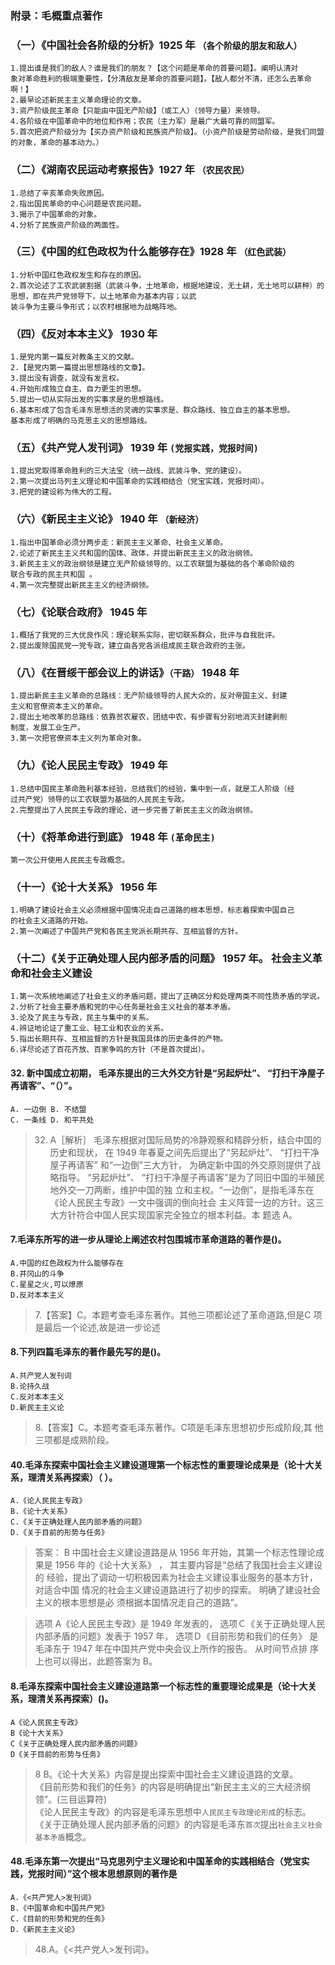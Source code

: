 ### 附录：毛概重点著作
### （一）《中国社会各阶级的分析》1925 年 `（各个阶级的朋友和敌人）`
    1.提出谁是我们的敌人？谁是我们的朋友？【这个问题是革命的首要问题】。阐明认清对
    象对革命胜利的极端重要性，【分清敌友是革命的首要问题】。【敌人都分不清，还怎么去革命啊！】
    2.最早论述新民主主义革命理论的文章。
    3.资产阶级民主革命【只能由中国无产阶级】（或工人）（领导力量）来领导。
    4.各阶级在中国革命中的地位和作用；农民（主力军）是最广大最可靠的同盟军。
    5.首次把资产阶级分为【买办资产阶级和民族资产阶级】。（小资产阶级是劳动阶级，是我们同盟的对象，革命的基本动力。）

### （二）《湖南农民运动考察报告》1927 年 `（农民农民）`
    1.总结了辛亥革命失败原因。
    2.指出国民革命的中心问题是农民问题。
    3.揭示了中国革命的对象。
    4.分析了民族资产阶级的两面性。

### （三）《中国的红色政权为什么能够存在》1928 年 `（红色武装）`
    1.分析中国红色政权发生和存在的原因。
    2.首次论述了工农武装割据（武装斗争，土地革命，根据地建设，无土耕，无土地可以耕种）的思想，即在共产党领导下，以土地革命为基本内容；以武
    装斗争为主要斗争形式；以农村根据地为战略阵地。

### （四）《反对本本主义》 1930 年
    1.是党内第一篇反对教条主义的文献。
    2.【是党内第一篇提出思想路线的文章】。
    3.提出没有调查，就没有发言权。
    4.开始形成独立自主、自力更生的思想。
    5.提出一切从实际出发的实事求是的思想路线。
    6.基本形成了包含毛泽东思想活的灵魂的实事求是、群众路线、独立自主的基本思想。
    基本形成了明确的马克思主义的思想路线。

### （五）《共产党人发刊词》 1939 年 `(党报实践，党报时间)`
    1.提出党取得革命胜利的三大法宝（统一战线、武装斗争、党的建设）。
    2.第一次提出马列主义理论和中国革命的实践相结合（党宝实践，党报时间）。
    3.把党的建设称为伟大的工程。

### （六）《新民主主义论》 1940 年 `（新经济）`
    1.指出中国革命必须分两步走：新民主主义革命、社会主义革命。
    2.论述了新民主主义共和国的国体、政体，并提出新民主主义的政治纲领。
    3.新民主主义的政治纲领是建立无产阶级领导的、以工农联盟为基础的各个革命阶级的
    联合专政的民主共和国 。
    4.第一次完整提出新民主主义的经济纲领。

### （七）《论联合政府》 1945 年
    1.概括了我党的三大优良作风：理论联系实际，密切联系群众，批评与自我批评。
    2.提出废除国民党一党专政，建立由各党各派组成民主联合政府的主张。

### （八）《在晋绥干部会议上的讲话》`（干路）` 1948 年
    1.提出新民主主义革命的总路线：无产阶级领导的人民大众的，反对帝国主义、封建
    主义和官僚资本主义的革命。
    2.提出土地改革的总路线：依靠贫农雇农，团结中农，有步骤有分别地消灭封建剥削
    制度，发展工业生产。
    3.第一次把官僚资本主义列为革命对象。

### （九）《论人民民主专政》 1949 年
    1.总结中国民主革命胜利基本经验，总结我们的经验，集中到一点，就是工人阶级（经
    过共产党）领导的以工农联盟为基础的人民民主专政。
    2.完整提出了人民民主专政的理论，进一步完善了新民主主义的政治纲领。

### （十）《将革命进行到底》 1948 年 `(革命民主)`
    第一次公开使用人民民主专政概念。

### （十一）《论十大关系》 1956 年
    1.明确了建设社会主义必须根据中国情况走自己道路的根本思想，标志着探索中国自己
    的社会主义道路的开始。
    2.第一次阐述了中国共产党和各民主党派长期共存、互相监督的方针。

### （十二）《关于正确处理人民内部矛盾的问题》 1957 年。 社会主义革命和社会主义建设
    1.第一次系统地阐述了社会主义的矛盾问题，提出了正确区分和处理两类不同性质矛盾的学说。
    2.分析了社会主要矛盾和党的中心任务是社会主义社会的基本矛盾。
    3.论及了民主与专政，民主与集中的关系。
    4.辨证地论证了重工业、轻工业和农业的关系。
    5.指出长期共存、互相监督的方针是我国具体的历史条件的产物。
    6.详尽论述了百花齐放、百家争鸣的方针（不是首次提出）。

#### 32. 新中国成立初期， 毛泽东提出的三大外交方针是“另起炉灶”、 “打扫干净屋子再请客”、“（）”。
    A. 一边倒 B. 不结盟
    C. 一条线 D. 和平共处
>   32. A［解析］ 毛泽东根据对国际局势的冷静观察和精辟分析，结合中国的
    历史和现状， 在 1949 年春夏之间先后提出了“另起炉灶”、 “打扫干净屋子再请客”
    和“一边倒”三大方针， 为确定新中国的外交原则提供了战略指导。 “另起炉灶”、
    “打扫干净屋子再请客”是为了同旧中国的半殖民地外交一刀两断，维护中国的独
    立和主权。“一边倒”，是指毛泽东在《论人民民主专政》一文中强调的倒向社会
    主义阵营一边的方针。这三大方针符合中国人民实现国家完全独立的根本利益。本
    题选 A。


#### 7.毛泽东所写的进一步从理论上阐述农村包围城市革命道路的著作是()。
    A.中国的红色政权为什么能够存在
    B.井冈山的斗争
    C.星星之火,可以燎原
    D.反对本本主义
>   7.【答案】C。本题考查毛泽东著作。其他三项都论述了革命道路,但是C
    项是最后一个论述,故是进一步论述    

#### 8.下列四篇毛泽东的著作最先写的是()。
    A.共产党人发刊词
    B.论持久战
    C.反对本本主义
    D.新民主主义论
>   8.【答案】C。本题考查毛泽东著作。C项是毛泽东思想初步形成阶段,其
    他三项都是成熟阶段。

#### 40.毛泽东探索中国社会主义建设道理第一个标志性的重要理论成果是（论十大关系，理清关系再探索）（ ）。
    A.《论人民民主专政》
    B.《论十大关系》
    C.《关于正确处理人民内部矛盾的问题》
    D.《关于目前的形势与任务》
>   答案： B 中国社会主义建设道路是从 1956 年开始，其第一个标志性理论成果是 1956 年的《论十大关系》 ， 其主要内容是“总结了我国社会主义建设的
经验，提出了调动一切积极因素为社会主义建设事业服务的基本方针，对适合中国
情况的社会主义建设道路进行了初步的探索。 明确了建设社会主义的根本思想是必
须根据本国情况走自己的道路”。

>   选项 A《论人民民主专政》是 1949 年发表的，
选项Ｃ《关于正确处理人民内部矛盾的问题》发表于 1957 年，
选项Ｄ《目前形势和我们的任务》 是毛泽东于 1947 年在中国共产党中央会议上所作的报告。 从时间节点排
序上也可以得出，此题答案为 B。

#### 8.毛泽东探索中国社会主义建设道路第一个标志性的重要理论成果是（论十大关系，理清关系再探索）()。
    A《论人民民主专政》
    B《论十大关系》
    C《关于正确处理人民内部矛盾的问题》
    D《关于目前的形势与任务》
>   8 B。《论十大关系》内容是提出探索中国社会主义建设道路的文章。    
    《目前形势和我们的任务》的内容是明确提出“新民主主义的三大经济纲领”。(三目运算符)    
    《论人民民主专政》的内容是毛泽东思想中`人民民主专政理论形成`的标志。    
    《关于正确处理人民内部矛盾的问题》的内容是毛泽东`首次`提出`社会主义社会基本矛盾`概念。    

#### 48.毛泽东第一次提出“马克思列宁主义理论和中国革命的实践相结合（党宝实践，党报时间）”这个根本思想原则的著作是
    A.《<共产党人>发刊词》
    B.《中国革命和中国共产党》
    C.《目前的形势和党的任务》
    D.《新民主主义论》
>   48.A。《<共产党人>发刊词》。
